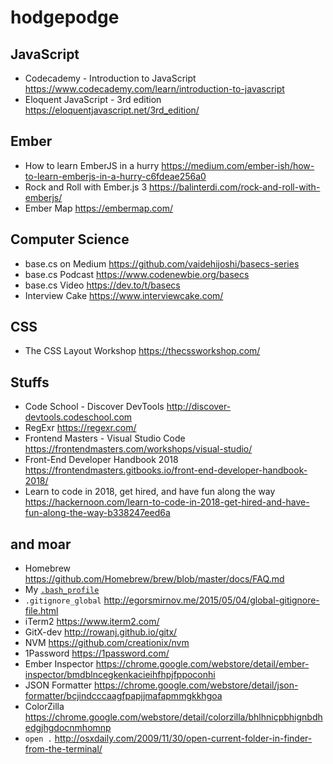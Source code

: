 # hodgepodge

## JavaScript
* Codecademy - Introduction to JavaScript https://www.codecademy.com/learn/introduction-to-javascript
* Eloquent JavaScript - 3rd edition https://eloquentjavascript.net/3rd_edition/

## Ember
* How to learn EmberJS in a hurry https://medium.com/ember-ish/how-to-learn-emberjs-in-a-hurry-c6fdeae256a0
* Rock and Roll with Ember.js 3 https://balinterdi.com/rock-and-roll-with-emberjs/
* Ember Map https://embermap.com/

## Computer Science
* base.cs on Medium https://github.com/vaidehijoshi/basecs-series
* base.cs Podcast https://www.codenewbie.org/basecs
* base.cs Video https://dev.to/t/basecs
* Interview Cake https://www.interviewcake.com/

## CSS
* The CSS Layout Workshop https://thecssworkshop.com/

## Stuffs
* Code School - Discover DevTools http://discover-devtools.codeschool.com
* RegExr https://regexr.com/
* Frontend Masters - Visual Studio Code https://frontendmasters.com/workshops/visual-studio/
* Front-End Developer Handbook 2018 https://frontendmasters.gitbooks.io/front-end-developer-handbook-2018/
* Learn to code in 2018, get hired, and have fun along the way https://hackernoon.com/learn-to-code-in-2018-get-hired-and-have-fun-along-the-way-b338247eed6a

## and moar
* Homebrew https://github.com/Homebrew/brew/blob/master/docs/FAQ.md
* My [`.bash_profile`](.bash_profile)
* `.gitignore_global` http://egorsmirnov.me/2015/05/04/global-gitignore-file.html
* iTerm2 https://www.iterm2.com/
* GitX-dev http://rowanj.github.io/gitx/
* NVM https://github.com/creationix/nvm
* 1Password https://1password.com/
* Ember Inspector https://chrome.google.com/webstore/detail/ember-inspector/bmdblncegkenkacieihfhpjfppoconhi
* JSON Formatter https://chrome.google.com/webstore/detail/json-formatter/bcjindcccaagfpapjjmafapmmgkkhgoa
* ColorZilla https://chrome.google.com/webstore/detail/colorzilla/bhlhnicpbhignbdhedgjhgdocnmhomnp
* `open .` http://osxdaily.com/2009/11/30/open-current-folder-in-finder-from-the-terminal/
